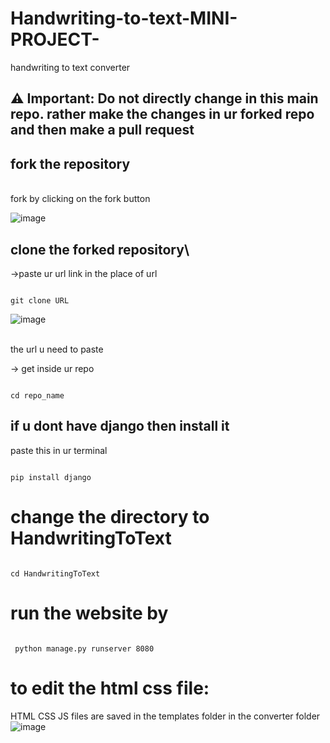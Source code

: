 # Handwriting-to-text-MINI-PROJECT-
handwriting to text converter

## ⚠️ Important: Do not directly change in this main repo. rather make the changes in ur forked repo and then make a pull request

## fork the repository
<br>
fork by clicking on the fork button
<br>

![image](https://github.com/user-attachments/assets/97d1239e-8607-4e5b-bf4d-c7010ff2ff25)



## clone the forked repository\
->paste ur url link in the place of url
```

git clone URL

```

![image](https://github.com/user-attachments/assets/33194c70-d502-4e84-b62b-84a746719b1b)

<br>
the url u need to paste

-> get inside ur repo

```

cd repo_name

```

## if u dont have django then install it
paste this in ur terminal

```

pip install django

```
# change the directory to HandwritingToText 
```

cd HandwritingToText

```

# run the website by 
```

 python manage.py runserver 8080

```

# to edit the html css file:

HTML CSS JS files are saved in the templates folder in the converter folder
<br>
![image](https://github.com/user-attachments/assets/fa60ee97-838d-4325-a23b-645c75ed9ac2)
